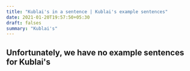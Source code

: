 ```yaml
---
title: "Kublai's in a sentence | Kublai's example sentences"
date: 2021-01-20T19:57:50+05:30
draft: falses
summary: "Kublai's"
---
```

## Unfortunately, we have no example sentences for Kublai's                 
